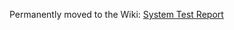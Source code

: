 Permanently moved to the Wiki: [System Test Report](https://github.com/fabianthome/TINF20C_Team2_ModellingWizardForCables/wiki/System-Test-Report)
